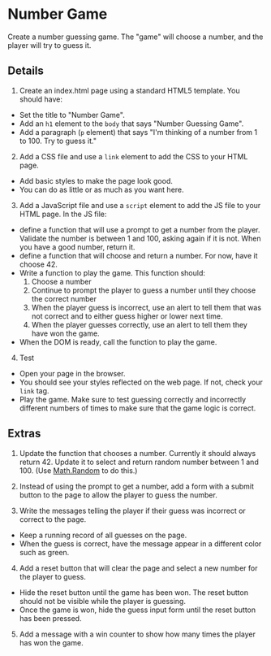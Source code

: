 # Number Game
Create a number guessing game.  The "game" will choose a number, and the player will try to guess it.

## Details

1. Create an index.html page using a standard HTML5 template. You should have:
  - Set the title to "Number Game".
  - Add an `h1` element to the `body` that says "Number Guessing Game".
  - Add a paragraph (`p` element) that says "I'm thinking of a number from 1 to 100. Try to guess it."

2. Add a CSS file and use a `link` element to add the CSS to your HTML page.  
  - Add basic styles to make the page look good.
  - You can do as little or as much as you want here.

3. Add a JavaScript file and use a `script` element to add the JS file to your HTML page. In the JS file:
  - define a function that will use a prompt to get a number from the player. Validate the number is between 1 and 100, asking again if it is not. When you have a good number, return it.
  - define a function that will choose and return a number.  For now, have it choose 42.
  - Write a function to play the game.  This function should:
    1. Choose a number
    2. Continue to prompt the player to guess a number until they choose the correct number
    3. When the player guess is incorrect, use an alert to tell them that was not correct and to either guess higher or lower next time.
    4. When the player guesses correctly, use an alert to tell them they have won the game.
  - When the DOM is ready, call the function to play the game.

4. Test
  - Open your page in the browser.  
  - You should see your styles reflected on the web page. If not, check your `link` tag.
  - Play the game.  Make sure to test guessing correctly and incorrectly different numbers of times to make sure that the game logic is correct.

## Extras
1. Update the function that chooses a number. Currently it should always return 42. Update it to select and return random number between 1 and 100.  (Use [Math.Random](https://www.w3schools.com/js/js_random.asp) to do this.)

2. Instead of using the prompt to get a number, add a form with a submit button to the page to allow the player to guess the number.

3. Write the messages telling the player if their guess was incorrect or correct to the page.
  - Keep a running record of all guesses on the page.
  - When the guess is correct, have the message appear in a different color such as green.

4. Add a reset button that will clear the page and select a new number for the player to guess.
  - Hide the reset button until the game has been won.  The reset button should not be visible while the player is guessing.
  - Once the game is won, hide the guess input form until the reset button has been pressed.

5. Add a message with a win counter to show how many times the player has won the game.